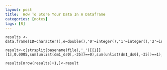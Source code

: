 ```yaml
---
layout: post
title:  How To Store Your Data In A Dataframe
categories: [notes]
tags: [R]
---
```

	results <-data.frame(ID=character(),e=double(),'0'=integer(),'1'=integer(),'2'=integer(),stringsAsFactors=FALSE)
	result<-c(strsplit(basename(file),'_')[[1]][1],0.0005,sum(unlist(dm1_ds0[,-35])==0),sum(unlist(dm1_ds0[,-35])==1),sum(unlist(dm1_ds0[,-35])==2))
	results[nrow(results)+1,]<-result

